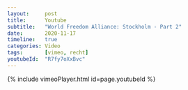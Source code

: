 ```yaml
---
layout:     post
title:      Youtube
subtitle:   "World Freedom Alliance: Stockholm - Part 2"
date:       2020-11-17
timeline:   true
categories: Video
tags:       [vimeo, recht]
youtubeId:  "R7fy7oXxBvc"
---
```

{% include vimeoPlayer.html id=page.youtubeId %}
